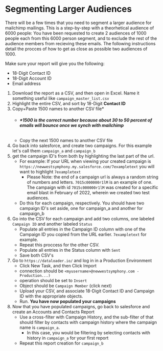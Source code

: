 # Segmenting Larger Audiences
There will be a few times that you need to segment a larger audience for mailchimp mailings. 
This is a step-by-step with a theorhetical audience of 6000 people: You have been requested to create 2 audiences of 1000 people each from this 6000 person segment, and to exclude the rest of the audience members from recieving these emails. The following instructions detail the procces of how to get as close as possible two audiences of 1000.

Make sure your report will give you the following: 
- 18-Digit Contact ID
- 18-Digit Account ID
- Email address

1) Download the report as a CSV, and then open in Excel. Name it something useful like `campaign_master_list.csv`
2) Highlight the entire CSV, and sort by 18-Digit **Contact ID**
3) Copy+Paste 1500 names to another CSV file*
   - ###### **_*1500 is the correct number because about 30 to 50 percent of emails will bounce once we synch with mailchimp_**
   - Copy the next 1500 names to another CSV file
4) Go back into salesforce, and create two campaigns. For this example let's call them `campaign_a` and `campaign_b`
5) get the campaign ID's from both by highlighting the last part of the url.
   - For example: If your URL when viewing your created campaign is `https://newwestsymphony.my.salesforce.com/7exampletext` you will want to highlight `7exampletext`
     - Please Note: the end of a campaign url is always a random string of numbers and letters. `7015c000000r1lM` is an example of one. The campaign with id `7015c000000r1lM` was created for a specific email blast in February of 2022, wherein we created two test audiences.
   - Do this for each campaign, respectively. You should have two campaign ID's set aside, one for campaign_a and another for campaign_b
6) Go into the CSV for each campaign and add two columns, one labeled `Campaign ID` and another labeled `Status`
   - Populate all entries in the Campaign ID column with one of the Campaign ID you copied from the URL earlier. `7exampletext` for example.
   - Repeat this proccess for the other CSV.
   - Populate all entries in the Status column with `Sent`
   - Save both CSV's
7) Go to `https://dataloader.io/` and log in in a Production Environment
   - Click New Task, and then Click Import
   - connection should be `<myusername>@newwestsymphony.com - Production...)`
   - operation should be set to `Insert`
   - Object should be `Campaign Member` (click next)
   - Upload your CSV, and associate 18-Digit Contact ID and Campaign ID with the appropriate objects.
   - Run. **You have now populated your campaigns**
8) Now that you have populated campaigns, go back to salesforce and create an Accounts and Contacts Report
   - Use a cross-filter with Campaign History, and the sub-filter of that should filter by contacts with campaign history where the campaign name is `campaign_a`.
     - In this case, you would be filtering by selecting contacts with history in `campaign_a` for your first report
   - Repeat this report creation for `campaign_b`
